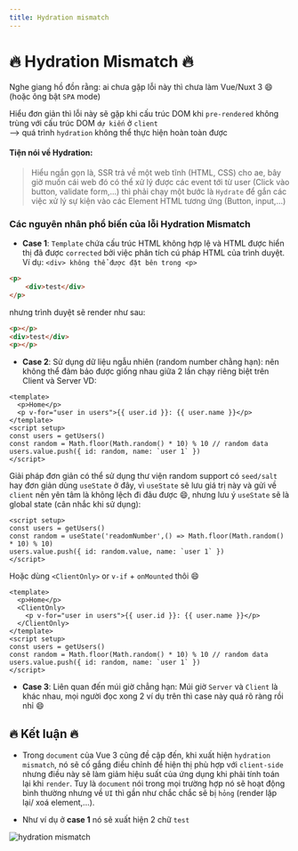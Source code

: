 ```yaml
---
title: Hydration mismatch
---
```


# :fire: Hydration Mismatch :fire:

Nghe giang hồ đồn rằng: ai chưa gặp lỗi này thì chưa làm Vue/Nuxt 3 :smile: (hoặc ông bật `SPA` mode)

Hiểu đơn giản thì lỗi này sẽ gặp khi cấu trúc DOM khi `pre-rendered` không trùng với cấu trúc DOM `dự kiến` ở `client` <br>
--> quá trình `hydration` không thể thực hiện hoàn toàn được

#### Tiện nói về Hydration:

> Hiểu ngắn gọn là, SSR trả về một web tĩnh (HTML, CSS) cho ae, bây giờ muốn cái web đó có thể xử lý được các event tới từ user (Click vào button, validate form,...) thì phải chạy một bước là `Hydrate` để gắn các việc xử lý sự kiện vào các Element HTML tương ứng (Button, input,...)

### Các nguyên nhân phổ biến của lỗi Hydration Mismatch

- **Case 1**: `Template` chứa cấu trúc HTML không hợp lệ và HTML được hiển thị đã được `corrected` bởi việc phân tích cú pháp HTML của trình duyệt.
  Ví dụ: `<div> không thể được đặt bên trong <p>`

```html
<p>
    <div>test</div>
</p>
```

nhưng trình duyệt sẽ render như sau:

```html
<p></p>
<div>test</div>
<p></p>
```

- **Case 2**: Sử dụng dữ liệu ngẫu nhiên (random number chằng hạn): nên không thể đảm bảo được giống nhau giữa 2 lần chạy riêng biệt trên Client và Server
  VD:

```vue
<template>
  <p>Home</p>
  <p v-for="user in users">{{ user.id }}: {{ user.name }}</p>
</template>
<script setup>
const users = getUsers()
const random = Math.floor(Math.random() * 10) % 10 // random data
users.value.push({ id: random, name: `user 1` })
</script>
```

Giải pháp đơn giản có thể sử dụng thư viện random support có `seed/salt` hay đơn giản dùng `useState` ở đây, vì `useState` sẽ lưu giá trị này và gửi về `client` nên yên tâm là không lệch đi đâu được :smile:, nhưng lưu ý `useState` sẽ là global state (cân nhắc khi sử dụng):
```vue
<script setup>
const users = getUsers()
const random = useState('readomNumber',() => Math.floor(Math.random() * 10) % 10)
users.value.push({ id: random.value, name: `user 1` })
</script>
```
Hoặc dùng `<ClientOnly>` or `v-if` + `onMounted` thôi :smile:
```vue
<template>
  <p>Home</p>
  <ClientOnly>
    <p v-for="user in users">{{ user.id }}: {{ user.name }}</p>
  </ClientOnly>
</template>
<script setup>
const users = getUsers()
const random = Math.floor(Math.random() * 10) % 10 // random data
users.value.push({ id: random, name: `user 1` })
</script>
```

- **Case 3**: Liên quan đến múi giờ chẳng hạn: Múi giờ `Server` và `Client` là khác nhau, mọi người đọc xong 2 ví dụ trên thì case này quá rõ ràng rồi nhỉ :smile:


## :fire: Kết luận :fire:
- Trong `document` của Vue 3 cũng đề cập đến, khi xuất hiện `hydration mismatch`, nó sẽ cố gắng điều chỉnh để hiện thị phù hợp với `client-side` nhưng điều này sẽ làm giảm hiệu suất của ứng dụng khi phải tính toán lại khi `render`. Tuy là `document` nói trong mọi trường hợp nó sẽ hoạt động bình thường nhưng về `UI` thì gần như chắc chắc sẽ bị `hỏng` (render lặp lại/ xoá element,...). 

- Như ví dụ ở **case 1** nó sẽ xuất hiện 2 chữ `test`

![hydration mismatch](/_nuxt/assets/img/docs/state-management/4.png)<br> <br>